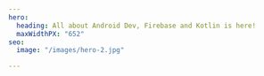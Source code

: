 ```yaml
---
hero:
  heading: All about Android Dev, Firebase and Kotlin is here!
  maxWidthPX: "652"
seo:
  image: "/images/hero-2.jpg"

---
```

